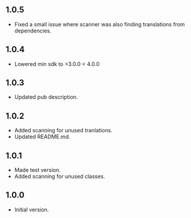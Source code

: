 ## 1.0.5
- Fixed a small issue where scanner was also finding translations from dependencies.

## 1.0.4
- Lowered min sdk to >3.0.0 < 4.0.0

## 1.0.3
- Updated pub description.

## 1.0.2
- Added scanning for unused tranlations.
- Updated README.md.

## 1.0.1
- Made test version.
- Added scanning for unused classes.
## 1.0.0

- Initial version.
